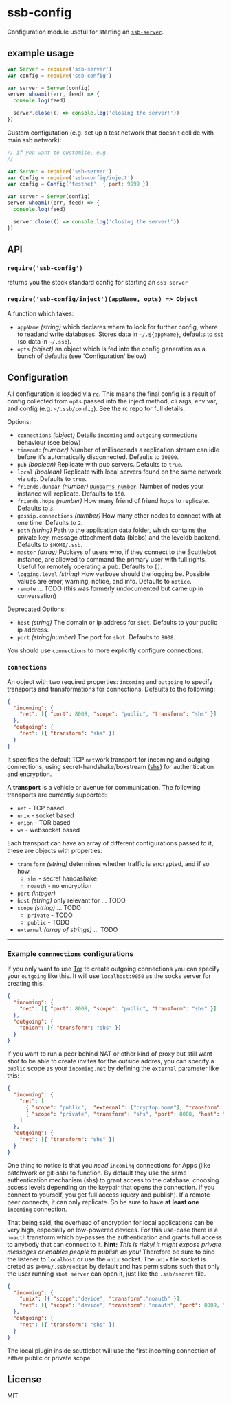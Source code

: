 # ssb-config

Configuration module useful for starting an [`ssb-server`](https://github.com/ssbc/ssb-server).

## example usage

``` js
var Server = require('ssb-server')
var config = require('ssb-config')

var server = Server(config)
server.whoami((err, feed) => {
  console.log(feed)

  server.close(() => console.log('closing the server!'))
})
```

Custom configutation (e.g. set up a test network that doesn't collide with main ssb network):
```js
// if you want to customise, e.g. 
// 

var Server = require('ssb-server')
var Config = require('ssb-config/inject')
var config = Config('testnet', { port: 9999 })

var server = Server(config)
server.whoami((err, feed) => {
  console.log(feed)

  server.close(() => console.log('closing the server!'))
})
```

## API

### `require('ssb-config')`

returns you the stock standard config for starting an `ssb-server`

### `require('ssb-config/inject')(appName, opts) => Object`

A function which takes:
- `appName` *(string)* which declares where to look for further config, where to readand write databases. Stores data in `~/.${appName}`, defaults to `ssb` (so data in `~/.ssb`).
- `opts` *(object)* an object which is fed into the config generation as a bunch of defaults (see 'Configuration' below)

## Configuration

All configuration is loaded via [`rc`](https://github.com/dominictarr/rc). This means the final config is a result of config collected from `opts` passed into the inject method, cli args, env var, and config (e.g. `~/.ssb/config`). See the rc repo for full details.

Options:

* `connections` *(object)* Details `incoming` and `outgoing` connections behaviour (see below)
* `timeout`: *(number)* Number of milliseconds a replication stream can idle before it's automatically disconnected. Defaults to `30000`.
* `pub` *(boolean)* Replicate with pub servers. Defaults to `true`.
* `local` *(boolean)* Replicate with local servers found on the same network via `udp`. Defaults to `true`.
* `friends.dunbar` *(number)* [`Dunbar's number`](https://en.wikipedia.org/wiki/Dunbar%27s_number). Number of nodes your instance will replicate. Defaults to `150`.
* `friends.hops` *(number)* How many friend of friend hops to replicate. Defaults to `3`.
* `gossip.connections` *(number)* How many other nodes to connect with at one time. Defaults to `2`.
* `path` *(string)* Path to the application data folder, which contains the private key, message attachment data (blobs) and the leveldb backend. Defaults to `$HOME/.ssb`.
* `master` *(array)* Pubkeys of users who, if they connect to the Scuttlebot instance, are allowed to command the primary user with full rights. Useful for remotely operating a pub. Defaults to `[]`.
* `logging.level` *(string)* How verbose should the logging be. Possible values are error, warning, notice, and info. Defaults to `notice`.
* `remote` ... TODO (this was formerly undocumented but came up in conversation)

Deprecated Options:
* `host` *(string)* The domain or ip address for `sbot`. Defaults to your public ip address.
* `port` *(string|number)* The port for `sbot`. Defaults to `8008`.

You should use `connections` to more explicitly configure connections.

### `connections`

An object with two required properties: `incoming` and `outgoing` to specify transports and transformations for connections.
Defaults to the following:
```json
{
  "incoming": {
    "net": [{ "port": 8008, "scope": "public", "transform": "shs" }]
  },
  "outgoing": {
    "net": [{ "transform": "shs" }]
  }
}
```

It specifies the default TCP `net`work transport for incoming and outging connections, using secret-handshake/boxstream ([shs](https://github.com/auditdrivencrypto/secret-handshake)) for authentication and encryption.

A **transport** is a vehicle or avenue for communication. The following transports are currently supported:
- `net` - TCP based
- `unix` - socket based
- `onion` - TOR based
- `ws` - websocket based

Each transport can have an array of different configurations passed to it, these are objects with properties:
- `transform` *(string)* determines whether traffic is encrypted, and if so how.
  - `shs` - secret handashake
  - `noauth` - no encryption
- `port` *(integer)*
- `host` *(string)* only relevant for ... TODO
- `scope` *(string)* ... TODO
  - `private` - TODO
  - `public` - TODO
- `external` *(array of strings)* ... TODO

---

### Example `connnections` configurations

If you only want to use [Tor](https://torproject.org) to create outgoing connections you can specify your `outgoing` like this. It will use `localhost:9050` as the socks server for creating this.

```json
{
  "incoming": {
    "net": [{ "port": 8008, "scope": "public", "transform": "shs" }]
  },
  "outgoing": {
    "onion": [{ "transform": "shs" }]
  }
}
```

If you want to run a peer behind NAT or other kind of proxy but still want sbot to be able to create invites for the outside addres, you can specify a `public` scope as your `incoming.net` by defining the `external` parameter like this:

```json
{ 
  "incoming": {
    "net": [
      { "scope": "public",  "external": ["cryptop.home"], "transform": "shs", "port": 8008 },
      { "scope": "private", "transform": "shs", "port": 8008, "host": "internal1.con.taine.rs" },
    ]
  },
  "outgoing": {
    "net": [{ "transform": "shs" }]
  }
}
```

One thing to notice is that you _need_ `incoming` connections for Apps (like patchwork or git-ssb) to function. By default they use the same authentication mechanism (shs) to grant access to the database, choosing access levels depending on the keypair that opens the connection. If you connect to yourself, you get full access (query and publish). If a remote peer connects, it can only replicate. So be sure to have **at least one** `incoming` connection.

That being said, the overhead of encryption for local applications can be very high, especially on low-powered devices. For this use-case there is a `noauth` transform which by-passes the authentication and grants full access to anybody that can connect to it. **hint:** *This is risky! it might expose private messages or enables people to publish as you!* Therefore be sure to bind the listener to `localhost` or use the `unix` socket. The `unix` file socket is creted as `$HOME/.ssb/socket` by default and has permissions such that only the user running `sbot server` can open it, just like the `.ssb/secret` file.

```json
{ 
  "incoming": {
    "unix": [{ "scope":"device", "transform":"noauth" }],
    "net": [{ "scope": "device", "transform": "noauth", "port": 8009, "host": "localhost" }]
  },
  "outgoing": {
    "net": [{ "transform": "shs" }]
  }
}
```

The local plugin inside scuttlebot will use the first incoming connection of either public or private scope. 

## License

MIT
